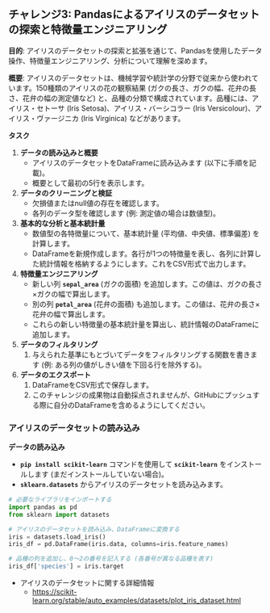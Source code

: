 ## **チャレンジ3: Pandasによるアイリスのデータセットの探索と特徴量エンジニアリング**

**目的**: アイリスのデータセットの探索と拡張を通じて、Pandasを使用したデータ操作、特徴量エンジニアリング、分析について理解を深めます。

**概要**: 
アイリスのデータセットは、機械学習や統計学の分野で従来から使われています。150種類のアイリスの花の観察結果 (ガクの長さ、ガクの幅、花弁の長さ、花弁の幅の測定値など) と、品種の分類で構成されています。品種には、アイリス・セトーサ (Iris Setosa)、アイリス・バーシコラー (Iris Versicolour)、アイリス・ヴァージニカ (Iris Virginica) などがあります。

**タスク**

1. **データの読み込みと概要**
    - アイリスのデータセットをDataFrameに読み込みます (以下に手順を記載)。
    - 概要として最初の5行を表示します。
2. **データのクリーニングと検証**
    - 欠損値またはnull値の存在を確認します。
    - 各列のデータ型を確認します (例: 測定値の場合は数値型)。
3. **基本的な分析と基本統計量**
    - 数値型の各特徴量について、基本統計量 (平均値、中央値、標準偏差) を計算します。
    - DataFrameを新規作成します。各行が1つの特徴量を表し、各列に計算した統計情報を格納するようにします。これをCSV形式で出力します。
4. **特徴量エンジニアリング**
    - 新しい列 **`sepal_area`** (ガクの面積) を追加します。この値は、ガクの長さ×ガクの幅で算出します。
    - 別の列 **`petal_area`** (花弁の面積) も追加します。この値は、花弁の長さ×花弁の幅で算出します。
    - これらの新しい特徴量の基本統計量を算出し、統計情報のDataFrameに追加します。
5. **データのフィルタリング** 
    1. 与えられた基準にもとづいてデータをフィルタリングする関数を書きます (例: ある列の値がしきい値を下回る行を除外する)。
6. **データのエクスポート**
    1. DataFrameをCSV形式で保存します。 
    2. このチャレンジの成果物は自動採点されませんが、GitHubにプッシュする際に自分のDataFrameを含めるようにしてください。 

### アイリスのデータセットの読み込み

**データの読み込み**

- **`pip install scikit-learn`** コマンドを使用して **`scikit-learn`** をインストールします (まだインストールしていない場合)。
- **`sklearn.datasets`** からアイリスのデータセットを読み込みます。

```python
# 必要なライブラリをインポートする
import pandas as pd
from sklearn import datasets

# アイリスのデータセットを読み込み、DataFrameに変換する
iris = datasets.load_iris()
iris_df = pd.DataFrame(iris.data, columns=iris.feature_names)

# 品種の列を追加し、0～2の番号を記入する (各番号が異なる品種を表す)
iris_df['species'] = iris.target
```

- アイリスのデータセットに関する詳細情報
    - https://scikit-learn.org/stable/auto_examples/datasets/plot_iris_dataset.html